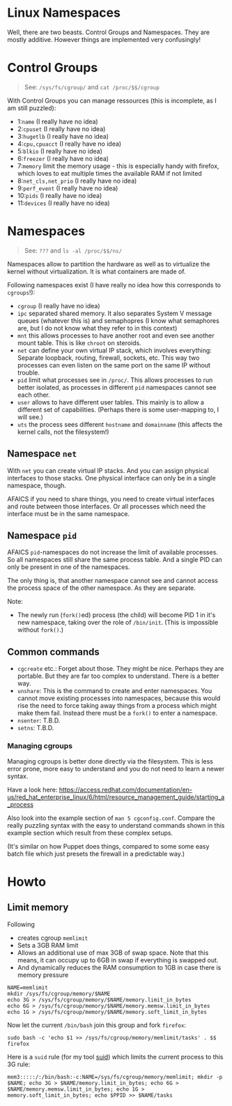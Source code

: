 # Linux Namespaces

Well, there are two beasts.  Control Groups and Namespaces.  They are mostly additive.  However things are implemented very confusingly!

# Control Groups

> See: `/sys/fs/cgroup/` and `cat /proc/$$/cgroup`

With Control Groups you can manage ressources (this is incomplete, as I am still puzzled):

- 1:`name` (I really have no idea)
- 2:`cpuset` (I really have no idea)
- 3:`hugetlb` (I really have no idea)
- 4:`cpu,cpuacct` (I really have no idea)
- 5:`blkio` (I really have no idea)
- 6:`freezer` (I really have no idea)
- 7:`memory` limit the memory usage - this is especially handy with firefox, which loves to eat multiple times the available RAM if not limited
- 8:`net_cls,net_prio` (I really have no idea)
- 9:`perf_event` (I really have no idea)
- 10:`pids` (I really have no idea)
- 11:`devices` (I really have no idea)

# Namespaces

> See: `???` and `ls -al /proc/$$/ns/`

Namespaces allow to partition the hardware as well as to virtualize the kernel without virtualization.
It is what containers are made of.

Following namespaces exist (I have really no idea how this corresponds to `cgroups`!):

- `cgroup` (I really have no idea)
- `ipc` separated shared memory.  It also separates System V message queues (whatever this is) and semaphopres (I know what semaphores are, but I do not know what they refer to in this context)
- `mnt` this allows processes to have another root and even see another mount table.  This is like `chroot` on steroids.
- `net` can define your own virtual IP stack, which involves everything:  Separate loopback, routing, firewall, sockets, etc.  This way two processes can even listen on the same port on the same IP without trouble.
- `pid` limit what processes see in `/proc/`.  This allows processes to run better isolated, as processes in different `pid` namespaces cannot see each other.
- `user` allows to have different user tables.  This mainly is to allow a different set of capabilities.  (Perhaps there is some user-mapping to, I will see.)
- `uts` the process sees different `hostname` and `domainname` (this affects the kernel calls, not the filesystem!)

## Namespace `net`

With `net` you can create virtual IP stacks.  And you can assign physical interfaces to those stacks.  One physical interface can only be in a single namespace, though.

AFAICS if you need to share things, you need to create virtual interfaces and route between those interfaces.
Or all processes which need the interface must be in the same namespace.

## Namespace `pid`

AFAICS `pid`-namespaces do not increase the limit of available processes.  So all namespaces still share the same process table.
And a single PID can only be present in one of the namespaces.

The only thing is, that another namespace cannot see and cannot access the process space of the other namespace.
As they are separate.

Note:

- The newly run (`fork()`ed) process (the child) will become PID 1 in it's new namespace, taking over the role of `/bin/init`.  (This is impossible without `fork()`.)


## Common commands

- `cgcreate` etc.:  Forget about those.  They might be nice.  Perhaps they are portable.  But they are far too complex to understand.  There is a better way.
- `unshare`: This is the command to create and enter namespaces.  You cannot move existing processes into namespaces, because this would rise the need to force taking away things from a process which might make them fail.  Instead there must be a `fork()` to enter a namespace.
- `nsenter`: T.B.D.
- `setns`: T.B.D.

### Managing cgroups

Managing cgroups is better done directly via the filesystem.  This is less error prone, more easy to understand and you do not need to learn a newer syntax.

Have a look here: https://access.redhat.com/documentation/en-us/red_hat_enterprise_linux/6/html/resource_management_guide/starting_a_process

Also look into the example section of `man 5 cgconfig.conf`.  Compare the really puzzling syntax with the easy to understand commands shown in this example section which result from these complex setups.

(It's similar on how Puppet does things, compared to some some easy batch file which just presets the firewall in a predictable way.)


# Howto

## Limit memory

Following
- creates cgroup `memlimit`
- Sets a 3GB RAM limit
- Allows an additional use of max 3GB of swap space.  Note that this means, it can occupy up to 6GB in swap if everything is swapped out.
- And dynamically reduces the RAM consumption to 1GB in case there is memory pressure

```
NAME=memlimit
mkdir /sys/fs/cgroup/memory/$NAME
echo 3G > /sys/fs/cgroup/memory/$NAME/memory.limit_in_bytes
echo 6G > /sys/fs/cgroup/memory/$NAME/memory.memsw.limit_in_bytes
echo 1G > /sys/fs/cgroup/memory/$NAME/memory.soft_limit_in_bytes
```

Now let the current `/bin/bash` join this group and fork `firefox`:

```
sudo bash -c 'echo $1 >> /sys/fs/cgroup/memory/memlimit/tasks' . $$
firefox
```

Here is a `suid` rule (for my tool [suid](//github.com/hilbix/suid)) which limits the current process to this 3G rule:

```
mem3:::::/:/bin/bash:-c:NAME=/sys/fs/cgroup/memory/memlimit; mkdir -p $NAME; echo 3G > $NAME/memory.limit_in_bytes; echo 6G > $NAME/memory.memsw.limit_in_bytes; echo 1G > memory.soft_limit_in_bytes; echo $PPID >> $NAME/tasks
```
